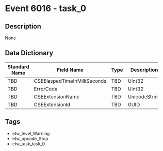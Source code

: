 # Event 6016 - task_0

## Description
None

## Data Dictionary
|Standard Name|Field Name|Type|Description|Sample Value|
|---|---|---|---|---|
|TBD|CSEElaspedTimeInMilliSeconds|TBD|UInt32|None|None|
|TBD|ErrorCode|TBD|UInt32|None|None|
|TBD|CSEExtensionName|TBD|UnicodeString|None|None|
|TBD|CSEExtensionId|TBD|GUID|None|None|

## Tags
* etw_level_Warning
* etw_opcode_Stop
* etw_task_task_0